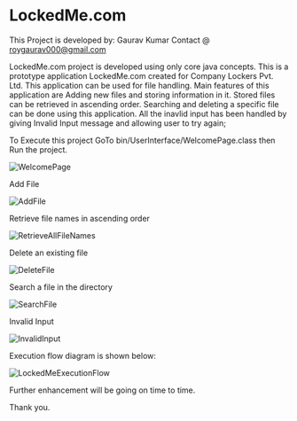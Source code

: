 # LockedMe.com
This Project is developed by: Gaurav Kumar Contact @ roygaurav000@gmail.com

LockedMe.com project is developed using only core java concepts.
This is a prototype application LockedMe.com created for Company Lockers Pvt. Ltd. 
This application can be used for file handling.
Main features of this application are Adding new files and storing information in it. 
Stored files can be retrieved in ascending order. 
Searching and deleting a specific file can be done using this application.
All the inavlid input has been handled by giving Invalid Input message and allowing user to try again;



To Execute this project GoTo bin/UserInterface/WelcomePage.class  then Run the project.

![WelcomePage](https://user-images.githubusercontent.com/63685100/116249573-94e08680-a78a-11eb-8980-b2fdb23f00a6.jpg)

Add File

![AddFile](https://user-images.githubusercontent.com/63685100/116249607-9ca02b00-a78a-11eb-8d6b-b9140a3844c1.jpg)

Retrieve file names in ascending order

![RetrieveAllFileNames](https://user-images.githubusercontent.com/63685100/116249628-a2960c00-a78a-11eb-80b7-ca124115429b.jpg)

Delete an existing file

![DeleteFile](https://user-images.githubusercontent.com/63685100/116249649-a9248380-a78a-11eb-9451-caa94e7ea996.jpg)

Search a file in the directory

![SearchFile](https://user-images.githubusercontent.com/63685100/116249690-b17cbe80-a78a-11eb-837c-c1378e4ec659.jpg)

Invalid Input

![InvalidInput](https://user-images.githubusercontent.com/63685100/116249776-c48f8e80-a78a-11eb-837a-01b61e01e0b9.jpg)



Execution flow diagram is shown below:

![LockedMeExecutionFlow](https://user-images.githubusercontent.com/63685100/116249859-d96c2200-a78a-11eb-8e85-9a1d82eeb61f.jpg)


Further enhancement will be going on time to time.


Thank you.


